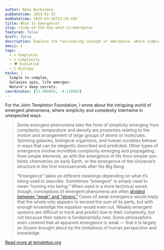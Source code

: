 ```yaml
---
author: Nate Barksdale
pubDatetime: 2023-02-15
modDatetime: 2025-03-18T21:19:19Z
title: What Is Emergence?
slug: study-of-the-day-what-is-emergence
featured: false
draft: false
description: Explore the fascinating concept of emergence, where simple elements unfold into complex systems, from galaxies to societies. Delve into the debate between weak and strong emergence, revealing the mysteries of existence.
emoji: 🌀
tags:
  - 🌀 Templeton
  - 🌀 Complexity
  - 🌍 Evolution
  - 🧬 Biology
haiku: |
  Simple to complex,
  Galaxies spin, life emerges—
  Nature's deep secrets.
coordinates: [51.509865, -0.118092]
---
```


For the John Templeton Foundation, I wrote about the intriguing world of emergent phenomena, where simplicity and complexity intertwine in unexpected ways.

> Some emergent phenomena take the form of simplicity emerging from complexity: temperature and density are properties relating to the motion and arrangement of large groups of atoms or molecules. Spinning galaxies, biological organisms, and human societies behave in ways that can be elegantly described and predicted. Other types of emergence involve incredible complexity emerging and propagating from simple elements, as with the emergence of life from simpler pre-biotic chemistries on early Earth, or the emergence of the Universe’s structure in the first microseconds after the Big Bang.
>
> “Emergence” takes on different meanings depending on what it’s being used to describe. Sometimes “emergent” is simply used to mean “coming into being.” When used in a more technical sense, though, conceptions of emergent phenomena are often [divided between “weak” and “strong.”](https://www.templeton.org/internal-competiton-fund/the-physics-of-emergence) Cases of weak emergence would imply that the whole only appears to exceed the sum of its parts, but with enough knowledge the equation would even out. Weakly emergent systems are difficult to track and predict due to their complexity, but not because their nature is fundamentally new. Some philosophers even contend that all apparent emergence is weak — that it is largely an illusion brought about by the limitations of human perspective and knowledge.

[Read more at templeton.org](https://www.templeton.org/news/what-is-emergence)
